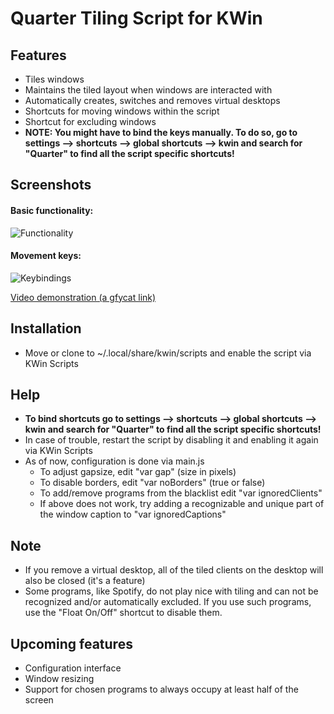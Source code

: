 # Quarter Tiling Script for KWin

## Features
- Tiles windows
- Maintains the tiled layout when windows are interacted with
- Automatically creates, switches and removes virtual desktops
- Shortcuts for moving windows within the script
- Shortcut for excluding windows
- **NOTE: You might have to bind the keys manually. To do so, go to settings --> shortcuts --> global shortcuts --> kwin and search for "Quarter" to find all the script specific shortcuts!**


## Screenshots

#### Basic functionality: 
![Functionality](http://i.imgur.com/GYfyHTY.gif)

#### Movement keys:
![Keybindings](http://imgur.com/W3HzO5A.gif)

[Video demonstration (a gfycat link)](https://gfycat.com/TintedRepentantKawala)


## Installation
- Move or clone to ~/.local/share/kwin/scripts and enable the script via KWin Scripts

## Help
- **To bind shortcuts go to settings --> shortcuts --> global shortcuts --> kwin and search for "Quarter" to find all the script specific shortcuts!**
- In case of trouble, restart the script by disabling it and enabling it again via KWin Scripts
- As of now, configuration is done via main.js
  - To adjust gapsize, edit "var gap" (size in pixels)
  - To disable borders, edit "var noBorders" (true or false)
  - To add/remove programs from the blacklist edit "var ignoredClients"
  - If above does not work, try adding a recognizable and unique part of the window caption to "var ignoredCaptions"

## Note
- If you remove a virtual desktop, all of the tiled clients on the desktop will also be closed (it's a feature)
- Some programs, like Spotify, do not play nice with tiling and can not be recognized and/or automatically excluded. If you use such programs, use the "Float On/Off" shortcut to disable them.

## Upcoming features
- Configuration interface
- Window resizing
- Support for chosen programs to always occupy at least half of the screen
